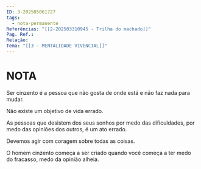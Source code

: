 ```yaml
---
ID: 3-202505061727
tags:
  - nota-permanente
Referências: "[[2-202503310945 - Trilha do machado]]"
Pag. Ref.: 
Relação: 
Tema: "[[3 - MENTALIDADE VIVENCIAL]]"
---
```

# NOTA 

Ser cinzento é a pessoa que não gosta de onde está e não faz nada para mudar.

Não existe um objetivo de vida errado.

As pessoas que desistem dos seus sonhos por medo das dificuldades, por medo das opiniões dos outros, é um ato errado.

Devemos agir com coragem sobre todas as coisas.

O homem cinzento começa a ser criado quando você começa a ter medo do fracasso, medo da opinião alheia.

